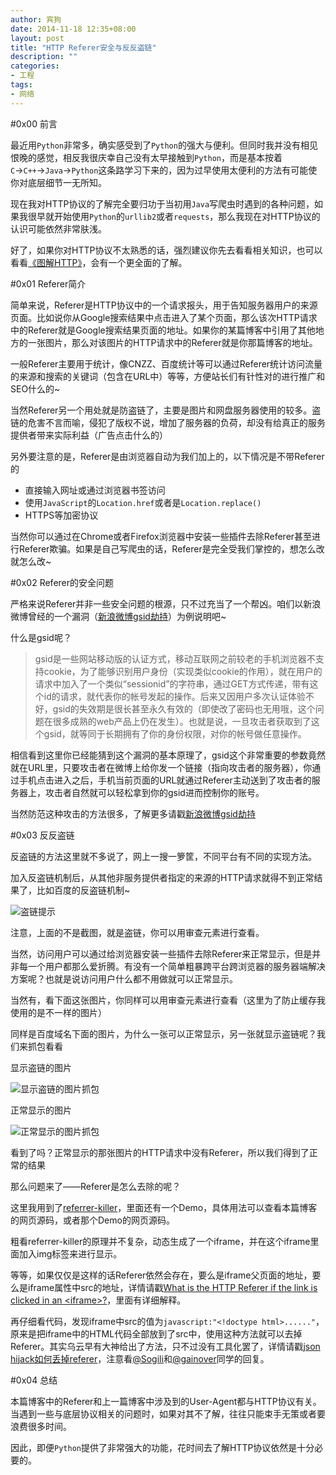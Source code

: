 ```yaml
---
author: 宾狗
date: 2014-11-18 12:35+08:00
layout: post
title: "HTTP Referer安全与反反盗链"
description: ""
categories:
- 工程
tags:
- 网络
---
```


#0x00 前言

最近用`Python`非常多，确实感受到了`Python`的强大与便利。但同时我并没有相见恨晚的感觉，相反我很庆幸自己没有太早接触到`Python`，而是基本按着`C`→`C++`→`Java`→`Python`这条路学习下来的，因为过早使用太便利的方法有可能使你对底层细节一无所知。

现在我对HTTP协议的了解完全要归功于当初用`Java`写爬虫时遇到的各种问题，如果我很早就开始使用`Python`的`urllib2`或者`requests`，那么我现在对HTTP协议的认识可能依然非常肤浅。

<!--more-->

好了，如果你对HTTP协议不太熟悉的话，强烈建议你先去看看相关知识，也可以看看[《图解HTTP》](http://book.douban.com/subject/25863515/)，会有一个更全面的了解。

#0x01 Referer简介

简单来说，Referer是HTTP协议中的一个请求报头，用于告知服务器用户的来源页面。比如说你从Google搜索结果中点击进入了某个页面，那么该次HTTP请求中的Referer就是Google搜索结果页面的地址。如果你的某篇博客中引用了其他地方的一张图片，那么对该图片的HTTP请求中的Referer就是你那篇博客的地址。

一般Referer主要用于统计，像CNZZ、百度统计等可以通过Referer统计访问流量的来源和搜索的关键词（包含在URL中）等等，方便站长们有针性对的进行推广和SEO什么的~

当然Referer另一个用处就是防盗链了，主要是图片和网盘服务器使用的较多。盗链的危害不言而喻，侵犯了版权不说，增加了服务器的负荷，却没有给真正的服务提供者带来实际利益（广告点击什么的）

另外要注意的是，Referer是由浏览器自动为我们加上的，以下情况是不带Referer的

* 直接输入网址或通过浏览器书签访问
* 使用`JavaScript`的`Location.href`或者是`Location.replace()`
* HTTPS等加密协议

当然你可以通过在Chrome或者Firefox浏览器中安装一些插件去除Referer甚至进行Referer欺骗。如果是自己写爬虫的话，Referer是完全受我们掌控的，想怎么改就怎么改~

#0x02 Referer的安全问题

严格来说Referer并非一些安全问题的根源，只不过充当了一个帮凶。咱们以新浪微博曾经的一个漏洞（[新浪微博gsid劫持](http://www.wooyun.org/bugs/wooyun-2012-014221)）为例说明吧~

什么是gsid呢？

>gsid是一些网站移动版的认证方式，移动互联网之前较老的手机浏览器不支持cookie，为了能够识别用户身份（实现类似cookie的作用），就在用户的请求中加入了一个类似“sessionid”的字符串，通过GET方式传递，带有这个id的请求，就代表你的帐号发起的操作。后来又因用户多次认证体验不好，gsid的失效期是很长甚至永久有效的（即使改了密码也无用哦，这个问题在很多成熟的web产品上仍在发生）。也就是说，一旦攻击者获取到了这个gsid，就等同于长期拥有了你的身份权限，对你的帐号做任意操作。

相信看到这里你已经能猜到这个漏洞的基本原理了，gsid这个非常重要的参数竟然就在URL里，只要攻击者在微博上给你发一个链接（指向攻击者的服务器），你通过手机点击进入之后，手机当前页面的URL就通过Referer主动送到了攻击者的服务器上，攻击者自然就可以轻松拿到你的gsid进而控制你的账号。

当然防范这种攻击的方法很多，了解更多请戳[新浪微博gsid劫持](http://www.wooyun.org/bugs/wooyun-2012-014221)

#0x03 反反盗链

反盗链的方法这里就不多说了，网上一搜一箩筐，不同平台有不同的实现方法。

加入反盗链机制后，从其他非服务提供者指定的来源的HTTP请求就得不到正常结果了，比如百度的反盗链机制~

![盗链提示](http://c.hiphotos.baidu.com/ting/pic/item/b151f8198618367a05c961a62d738bd4b31ce50d.jpg)

注意，上面的不是截图，就是盗链，你可以用审查元素进行查看。

当然，访问用户可以通过给浏览器安装一些插件去除Referer来正常显示，但是并非每一个用户都那么爱折腾。有没有一个简单粗暴跨平台跨浏览器的服务器端解决方案呢？也就是说访问用户什么都不用做就可以正常显示。

当然有，看下面这张图片，你同样可以用审查元素进行查看（这里为了防止缓存我使用的是不一样的图片）

<script src="/assets/js/ReferrerKiller.js"></script>

<span id="noreferer">
</span>

<script>
document.getElementById('noreferer').innerHTML = ReferrerKiller.imageHtml('http://a.hiphotos.baidu.com/ting/pic/item/3bf33a87e950352aa210e8635043fbf2b2118b6c.jpg');
</script>

同样是百度域名下面的图片，为什么一张可以正常显示，另一张就显示盗链呢？我们来抓包看看

显示盗链的图片

![显示盗链的图片抓包](http://i1378.photobucket.com/albums/ah103/bind0g/http%20referer/hotlink_zpse8c2947f.png)

正常显示的图片

![正常显示的图片抓包](http://i1378.photobucket.com/albums/ah103/bind0g/http%20referer/nothotlink_zps64e52d48.png)

看到了吗？正常显示的那张图片的HTTP请求中没有Referer，所以我们得到了正常的结果

那么问题来了——Referer是怎么去除的呢？

这里我用到了[referrer-killer](https://github.com/jpgerek/referrer-killer)，里面还有一个Demo，具体用法可以查看本篇博客的网页源码，或者那个Demo的网页源码。

粗看referrer-killer的原理并不复杂，动态生成了一个iframe，并在这个iframe里面加入img标签来进行显示。

等等，如果仅仅是这样的话Referer依然会存在，要么是iframe父页面的地址，要么是iframe属性中src的地址，详情请戳[What is the HTTP Referer if the link is clicked in an \<iframe\>?](http://stackoverflow.com/questions/8468335/what-is-the-http-referer-if-the-link-is-clicked-in-an-iframe)，里面有详细解释。

再仔细看代码，发现iframe中src的值为`javascript:"<!doctype html>......"`，原来是把iframe中的HTML代码全部放到了src中，使用这种方法就可以去掉Referer。其实乌云早有大神给出了方法，只不过没有工具化罢了，详情请戳[json hijack如何丢掉referer](http://zone.wooyun.org/content/744)，注意看[@Sogili](http://zone.wooyun.org/user/Sogili)和[@gainover](http://zone.wooyun.org/user/gainover)同学的回复。

#0x04 总结

本篇博客中的Referer和上一篇博客中涉及到的User-Agent都与HTTP协议有关。当遇到一些与底层协议相关的问题时，如果对其不了解，往往只能束手无策或者要浪费很多时间。

因此，即便`Python`提供了非常强大的功能，花时间去了解HTTP协议依然是十分必要的。